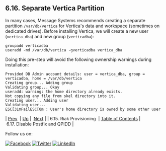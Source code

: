 ## 6.16. Separate Vertica Partition

In many cases, Message Systems recommends creating a separate partition `/var/db/vertica` for Vertica's data and workspace (sometimes on dedicated drives). Before installing Vertica, we will create a new user (`vertica_dba`) and new group (`verticadba`):

```
groupadd verticadba
useradd -md /var/db/vertica -gverticadba vertica_dba
```

Doing this pre-step will avoid the following ownership warnings during installation:

```
Provided DB Admin account details: user = vertica_dba, group = verticadba, home = /var/db/vertica
Creating group... Adding group
Validating group... Okay
useradd: warning: the home directory already exists.
Not copying any file from skel directory into it.
Creating user... Adding user
Validating user...
ESC[31mFailESC[0m : User's home directory is owned by some other user
```

| [Prev](byb.riak_provisioning.php)  | [Up](before_you_begin.php) |  [Next](byb.disable_postfix.php) |
| 6.15. Riak Provisioning  | [Table of Contents](index.php) |  6.17. Disable Postfix and QPIDD |

Follow us on:

[![Facebook](https://support.messagesystems.com/images/icon-facebook.png)](http://www.facebook.com/messagesystems) [![Twitter](https://support.messagesystems.com/images/icon-twitter.png)](http://twitter.com/#!/MessageSystems) [![LinkedIn](https://support.messagesystems.com/images/icon-linkedin.png)](http://www.linkedin.com/company/message-systems)